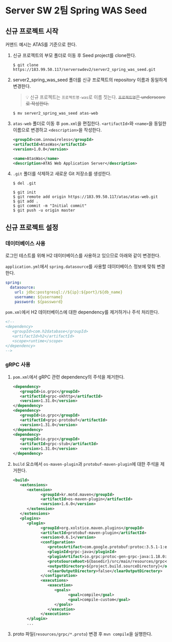 # Server SW 2팀 Spring WAS Seed
## 신규 프로젝트 시작
커맨드 예시는 ATAS를 기준으로 한다.
1. 신규 프로젝트의 부모 폴더로 이동 후 Seed project를 clone한다.
   ```console
   $ git clone https://183.99.50.117/serverswdev2/server2_spring_was_seed.git
   ```
1. server2_spring_was_seed 폴더를 신규 프로젝트의 repository 이름과 동일하게 변경한다.
   > 💡 신규 프로젝트는 `프로젝트명-was`로 이름 짓는다. ~~`프로젝트명`은 underscore로 작성한다.~~
   ```console
   $ mv server2_spring_was_seed atas-web
   ```
1. `atas-web` 폴더로 이동 후 `pom.xml`을 편집한다. `<artifactId>`와 `<name>`을 동일한 이름으로 변경하고 `<description>`을 작성한다.
   ```xml
   <groupId>com.innowireless</groupId>
   <artifactId>AtasWas</artifactId>
   <version>1.0.0</version>
   
   <name>AtasWas</name>
   <description>ATAS Web Application Server</description>
   ```
1. `.git` 폴더를 삭제하고 새로운 Git 저장소를 생성한다.
   ```console
   $ del .git

   $ git init
   $ git remote add origin https://183.99.50.117/atas/atas-web.git
   $ git add .
   $ git commit -m "Initial commit"
   $ git push -u origin master
   ```

## 신규 프로젝트 설정
### 데이터베이스 사용
로그인 테스트를 위해 H2 데이터베이스를 사용하고 있으므로 아래와 같이 변경한다.

`application.yml`에서 `spring.datasource`를 사용할 데이터베이스 정보에 맞춰 변경한다.
```yml
spring:
  datasource:
    url: jdbc:postgresql://${ip}:${port}/${db_name}
    username: ${username}
    password: ${password}
```

`pom.xml`에서 H2 데이터베이스에 대한 dependency를 제거하거나 주석 처리한다.
```xml
<!-- 
<dependency>
   <groupId>com.h2database</groupId>
   <artifactId>h2</artifactId>
   <scope>runtime</scope>
</dependency>
-->
```

### gRPC 사용
1. `pom.xml`에서 gRPC 관련 dependency의 주석을 제거한다.
   ```xml
   <dependency>
      <groupId>io.grpc</groupId>
      <artifactId>grpc-okhttp</artifactId>
      <version>1.31.0</version>
   </dependency>
   <dependency>
      <groupId>io.grpc</groupId>
      <artifactId>grpc-protobuf</artifactId>
      <version>1.31.0</version>
   </dependency>
   <dependency>
      <groupId>io.grpc</groupId>
      <artifactId>grpc-stub</artifactId>
      <version>1.31.0</version>
   </dependency>
   ```

1. `build` 요소에서 `os-maven-plugin`과 `protobuf-maven-plugin`에 대한 주석을 제거한다.
   ```xml
   <build>
      <extensions>
         <extension>
               <groupId>kr.motd.maven</groupId>
               <artifactId>os-maven-plugin</artifactId>
               <version>1.6.0</version>
         </extension>
      </extensions>
      <plugins>
         <plugin>
               <groupId>org.xolstice.maven.plugins</groupId>
               <artifactId>protobuf-maven-plugin</artifactId>
               <version>0.6.1</version>
               <configuration>
                  <protocArtifact>com.google.protobuf:protoc:3.5.1-1:exe:${os.detected.classifier}</protocArtifact>
                  <pluginId>grpc-java</pluginId>
                  <pluginArtifact>io.grpc:protoc-gen-grpc-java:1.18.0:exe:${os.detected.classifier}</pluginArtifact>
                  <protoSourceRoot>${basedir}/src/main/resources/grpc</protoSourceRoot>
                  <outputDirectory>${project.build.sourceDirectory}</outputDirectory>
                  <clearOutputDirectory>false</clearOutputDirectory>
               </configuration>
               <executions>
                  <execution>
                     <goals>
                           <goal>compile</goal>
                           <goal>compile-custom</goal>
                     </goals>
                  </execution>
               </executions>
         </plugin>
         ...
   ```
1. proto 파일(`resources/grpc/*.proto`) 변경 후 `mvn compile`을 실행한다.